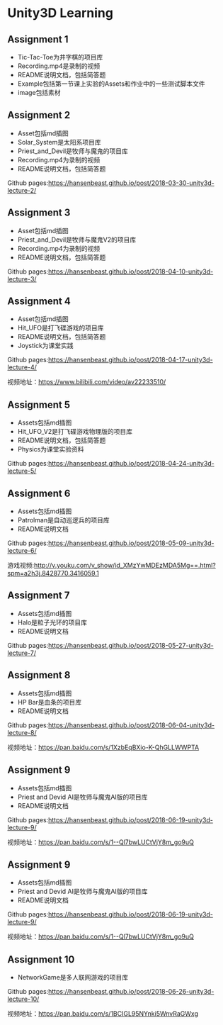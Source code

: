 # Unity3D Learning 

## Assignment 1

- Tic-Tac-Toe为井字棋的项目库
- Recording.mp4是录制的视频
- README说明文档，包括简答题
- Example包括第一节课上实验的Assets和作业中的一些测试脚本文件
- image包括素材




## Assignment 2

- Asset包括md插图
- Solar_System是太阳系项目库
- Priest_and_Devil是牧师与魔鬼的项目库
- Recording.mp4为录制的视频
- README说明文档，包括简答题


Github pages:<https://hansenbeast.github.io/post/2018-03-30-unity3d-lecture-2/>

## Assignment 3

- Asset包括md插图
- Priest_and_Devil是牧师与魔鬼V2的项目库
- Recording.mp4为录制的视频
- README说明文档，包括简答题

Github pages:https://hansenbeast.github.io/post/2018-04-10-unity3d-lecture-3/

## Assignment 4

- Asset包括md插图
- Hit_UFO是打飞碟游戏的项目库
- README说明文档，包括简答题
- Joystick为课堂实践

Github pages:https://hansenbeast.github.io/post/2018-04-17-unity3d-lecture-4/

视频地址：https://www.bilibili.com/video/av22233510/



## Assignment 5

- Assets包括md插图
- Hit_UFO_V2是打飞碟游戏物理版的项目库
- README说明文档，包括简答题
- Physics为课堂实验资料

Github pages:https://hansenbeast.github.io/post/2018-04-24-unity3d-lecture-5/



## Assignment 6

- Assets包括md插图
- Patrolman是自动巡逻兵的项目库
- README说明文档

Github pages:https://hansenbeast.github.io/post/2018-05-09-unity3d-lecture-6/

游戏视频:http://v.youku.com/v_show/id_XMzYwMDEzMDA5Mg==.html?spm=a2h3j.8428770.3416059.1



## Assignment 7

- Assets包括md插图
- Halo是粒子光环的项目库
- README说明文档

Github pages:https://hansenbeast.github.io/post/2018-05-27-unity3d-lecture-7/



## Assignment 8

- Assets包括md插图
- HP Bar是血条的项目库
- README说明文档

Github pages:https://hansenbeast.github.io/post/2018-06-04-unity3d-lecture-8/

视频地址：https://pan.baidu.com/s/1XzbEqBXio-K-QhGLLWWPTA



## Assignment 9

- Assets包括md插图
- Priest and Devid AI是牧师与魔鬼AI版的项目库
- README说明文档

Github pages:https://hansenbeast.github.io/post/2018-06-19-unity3d-lecture-9/

视频地址：https://pan.baidu.com/s/1--Ql7bwLUCtVjY8m_go9uQ



## Assignment 9

- Assets包括md插图
- Priest and Devid AI是牧师与魔鬼AI版的项目库
- README说明文档

Github pages:https://hansenbeast.github.io/post/2018-06-19-unity3d-lecture-9/

视频地址：https://pan.baidu.com/s/1--Ql7bwLUCtVjY8m_go9uQ



## Assignment 10

- NetworkGame是多人联网游戏的项目库

Github pages:https://hansenbeast.github.io/post/2018-06-26-unity3d-lecture-10/

视频地址：https://pan.baidu.com/s/1BCIGL95NYnki5WnvRaGWxg